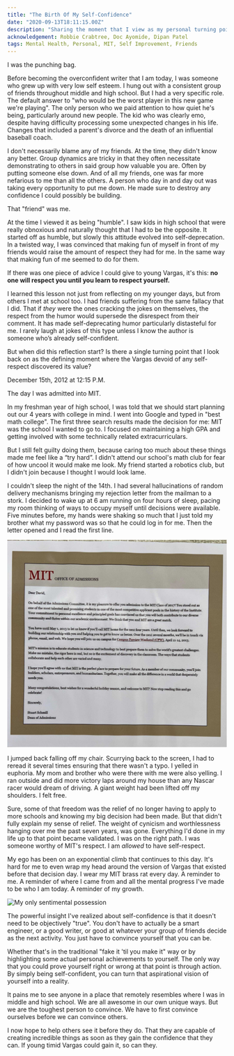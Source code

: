```yaml
---
title: "The Birth Of My Self-Confidence"
date: "2020-09-13T18:11:15.00Z"
description: "Sharing the moment that I view as my personal turning point."
acknowledgement: Robbie Crabtree, Doc Ayomide, Dipan Patel
tags: Mental Health, Personal, MIT, Self Improvement, Friends
---
```


I was the punching bag.

Before becoming the overconfident writer that I am today, I was someone who grew up with very low self esteem. I hung out with a consistent group of friends throughout middle and high school. But I had a very specific role. The default answer to "who would be the worst player in this new game we're playing". The only person who we paid attention to how quiet he's being, particularly around new people. The kid who was clearly emo, despite having difficulty processing some unexpected changes in his life. Changes that included a parent's divorce and the death of an influential baseball coach.

I don't necessarily blame any of my friends. At the time, they didn't know any better. Group dynamics are tricky in that they often necessitate demonstrating to others in said group how valuable you are. Often by putting someone else down. And of all my friends, one was far more nefarious to me than all the others. A person who day in and day out was taking every opportunity to put me down. He made sure to destroy any confidence I could possibly be building. 

That "friend" was me.

At the time I viewed it as being "humble". I saw kids in high school that were really obnoxious and naturally thought that I had to be the opposite. It started off as humble, but slowly this attitude evolved into self-deprecation. In a twisted way, I was convinced that making fun of myself in front of my friends would raise the amount of respect they had for me. In the same way that making fun of me seemed to do for them.

If there was one piece of advice I could give to young Vargas, it's this: **no one will respect you until you learn to respect yourself.** 

I learned this lesson not just from reflecting on my younger days, but from others I met at school too. I had friends suffering from the same fallacy that I did. That if _they_ were the ones cracking the jokes on themselves, the respect from the humor would supersede the disrespect from their comment. It has made self-deprecating humor particularly distasteful for me. I rarely laugh at jokes of this type unless I know the author is someone who’s already self-confident.

But when did this reflection start? Is there a single turning point that I look back on as the defining moment where the Vargas devoid of any self-respect discovered its value?

December 15th, 2012 at 12:15 P.M.

The day I was admitted into MIT.

In my freshman year of high school, I was told that we should start planning out our 4 years with college in mind. I went into Google and typed in "best math college". The first three search results made the decision for me: MIT was the school I wanted to go to. I focused on maintaining a high GPA and getting involved with some technically related extracurriculars.

But I still felt guilty doing them, because caring too much about these things made me feel like a “try hard”. I didn't attend our school's math club for fear of how uncool it would make me look. My friend started a robotics club, but I didn't join because I thought I would look lame.

I couldn't sleep the night of the 14th. I had several hallucinations of random delivery mechanisms bringing my rejection letter from the mailman to a stork. I decided to wake up at 6 am running on four hours of sleep, pacing my room thinking of ways to occupy myself until decisions were available. Five minutes before, my hands were shaking so much that I just told my brother what my password was so that he could log in for me. Then the letter opened and I read the first line.

![](./admin.jpg)

I jumped back falling off my chair. Scurrying back to the screen, I had to reread it several times ensuring that there wasn't a typo. I yelled in euphoria. My mom and brother who were there with me were also yelling. I ran outside and did more victory laps around my house than any Nascar racer would dream of driving. A giant weight had been lifted off my shoulders. I felt free.

Sure, some of that freedom was the relief of no longer having to apply to more schools and knowing my big decision had been made. But that didn't fully explain my sense of relief. The weight of cynicism and worthlessness hanging over me the past seven years, was gone. Everything I'd done in my life up to that point became validated. I was on the right path. I was someone worthy of MIT's respect. I am _allowed_ to have self-respect.

My ego has been on an exponential climb that continues to this day. It's hard for me to even wrap my head around the version of Vargas that existed before that decision day. I wear my MIT brass rat every day. A reminder to me. A reminder of where I came from and all the mental progress I've made to be who I am today. A reminder of my growth.

![_My only sentimental possession_](./rat.png)

The powerful insight I've realized about self-confidence is that it doesn't need to be objectively "true". You don't have to actually be a smart engineer, or a good writer, or good at whatever your group of friends decide as the next activity. You just have to convince yourself that you can be. 

Whether that's in the traditional "fake it 'til you make it" way or by highlighting some actual personal achievements to yourself. The only way that you could prove yourself right or wrong at that point is through action. By simply being self-confident, you can turn that aspirational vision of yourself into a reality.

It pains me to see anyone in a place that remotely resembles where I was in middle and high school. We are all awesome in our own unique ways. But we are the toughest person to convince. We have to first convince ourselves before we can convince others. 

I now hope to help others see it before they do. That they are capable of creating incredible things as soon as they gain the confidence that they can. If young timid Vargas could gain it, so can they.
